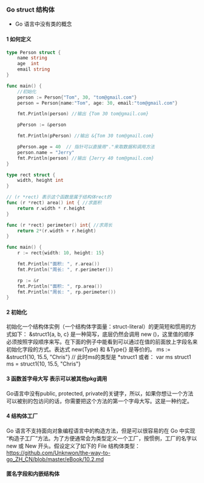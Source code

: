 ### Go struct 结构体

*  Go 语言中没有类的概念

#### 1 如何定义
```go
type Person struct {
    name string
    age  int
    email string
}

func main() {
    //初始化
    person := Person{"Tom", 30, "tom@gmail.com"}
    person = Person{name:"Tom", age: 30, email:"tom@gmail.com"}

    fmt.Println(person) //输出 {Tom 30 tom@gmail.com}

    pPerson := &person

    fmt.Println(pPerson) //输出 &{Tom 30 tom@gmail.com}

    pPerson.age = 40  // 指针可以直接用"."来取数据和调用方法
    person.name = "Jerry"
    fmt.Println(person) //输出 {Jerry 40 tom@gmail.com}
}
```


```go
type rect struct {
    width, height int
}

// (r *rect) 表示这个函数是属于结构体rect的
func (r *rect) area() int { //求面积
    return r.width * r.height
}

func (r *rect) perimeter() int{ //求周长
    return 2*(r.width + r.height)
}

func main() {
    r := rect{width: 10, height: 15}

    fmt.Println("面积: ", r.area())
    fmt.Println("周长: ", r.perimeter())

    rp := &r
    fmt.Println("面积: ", rp.area())
    fmt.Println("周长: ", rp.perimeter())
}
```

#### 2 初始化
初始化一个结构体实例（一个结构体字面量：struct-literal）的更简短和惯用的方式如下：
&struct1{a, b, c} 是一种简写，底层仍然会调用 new ()，这里值的顺序必须按照字段顺序来写。在下面的例子中能看到可以通过在值的前面放上字段名来初始化字段的方式。表达式 new(Type) 和 &Type{} 是等价的。
    ms := &struct1{10, 15.5, "Chris"}
    // 此时ms的类型是 *struct1
或者：
    var ms struct1
    ms = struct1{10, 15.5, "Chris"}

#### 3 函数首字母大写 表示可以被其他pkg调用
Go语言中没有public, protected, private的关键字，所以，如果你想让一个方法可以被别的包访问的话，你需要把这个方法的第一个字母大写。这是一种约定。

#### 4 结构体工厂
Go 语言不支持面向对象编程语言中的构造方法，但是可以很容易的在 Go 中实现 “构造子工厂”方法。为了方便通常会为类型定义一个工厂，按惯例，工厂的名字以 new 或 New 开头。假设定义了如下的 File 结构体类型：
https://github.com/Unknwon/the-way-to-go_ZH_CN/blob/master/eBook/10.2.md

#### 匿名字段和内嵌结构体

